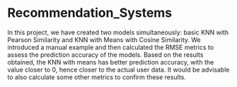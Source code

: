 # Recommendation_Systems


In this project, we have created two models simultaneously: basic KNN with Pearson Similarity and KNN with Means with Cosine Similarity. We introduced a manual example and then calculated the RMSE metrics to assess the prediction accuracy of the models. Based on the results obtained, the KNN with means has better prediction accuracy, with the value closer to 0, hence closer to the actual user data. It would be advisable to also calculate some other metrics to confirm these results.
